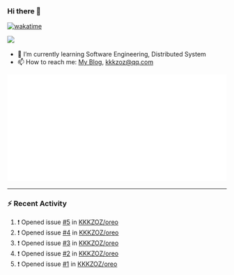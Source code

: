 ### Hi there 👋

[![wakatime](https://wakatime.com/badge/user/3d3cd454-4851-419e-ab98-0f85a4d69dbf.svg)](https://wakatime.com/@3d3cd454-4851-419e-ab98-0f85a4d69dbf)

![](https://komarev.com/ghpvc/?username=kkkzoz&color=green)

- 🌱 I’m currently learning Software Engineering, Distributed System
- 📫 How to reach me: [My Blog](https://blog.kkkzoz.top/), <kkkzoz@qq.com>

![](https://raw.githubusercontent.com/kkkzoz/github-stats/actions_branch/generated_images/languages.svg)

---

### :zap: Recent Activity

<!--START_SECTION:activity-->
1. ❗ Opened issue [#5](https://github.com/KKKZOZ/oreo/issues/5) in [KKKZOZ/oreo](https://github.com/KKKZOZ/oreo)
2. ❗ Opened issue [#4](https://github.com/KKKZOZ/oreo/issues/4) in [KKKZOZ/oreo](https://github.com/KKKZOZ/oreo)
3. ❗ Opened issue [#3](https://github.com/KKKZOZ/oreo/issues/3) in [KKKZOZ/oreo](https://github.com/KKKZOZ/oreo)
4. ❗ Opened issue [#2](https://github.com/KKKZOZ/oreo/issues/2) in [KKKZOZ/oreo](https://github.com/KKKZOZ/oreo)
5. ❗ Opened issue [#1](https://github.com/KKKZOZ/oreo/issues/1) in [KKKZOZ/oreo](https://github.com/KKKZOZ/oreo)
<!--END_SECTION:activity-->

<!--
**KKKZOZ/KKKZOZ** is a ✨ _special_ ✨ repository because its `README.md` (this file) appears on your GitHub profile.

Here are some ideas to get you started:

- 🔭 I’m currently working on ...
- 🌱 I’m currently learning ...
- 👯 I’m looking to collaborate on ...
- 🤔 I’m looking for help with ...
- 💬 Ask me about ...
- 📫 How to reach me: ...
- 😄 Pronouns: ...
- ⚡ Fun fact: ...
-->
